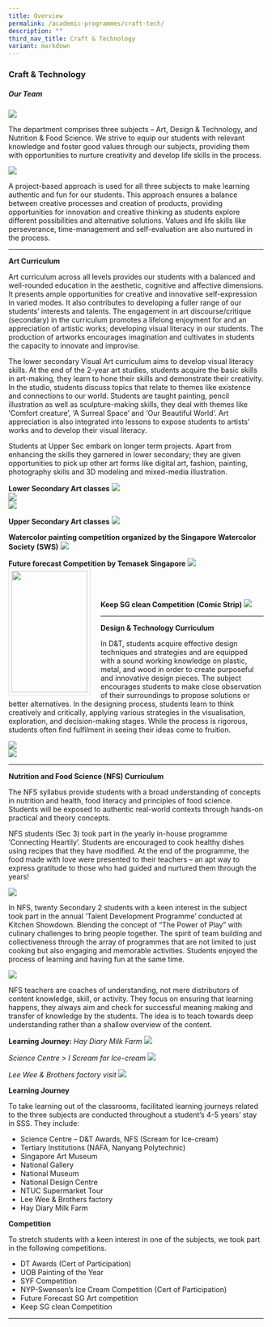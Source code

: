 ```yaml
---
title: Overview
permalink: /academic-programmes/craft-tech/
description: ""
third_nav_title: Craft & Technology
variant: markdown
---
```

### Craft &amp; Technology

##### Our Team

![](/images/Craft%20&amp;%20Technology/C_T_Pic_01.jpg)

The department comprises three subjects – Art, Design &amp; Technology, and Nutrition &amp; Food Science. We strive to equip our students with relevant knowledge and foster good values through our subjects, providing them with opportunities to nurture creativity and develop life skills in the process.

![](/images/Craft%20&amp;%20Technology/C_T_Pic_02.jpg)

A project-based approach is used for all three subjects to make learning authentic and fun for our students. This approach ensures a balance between creative processes and creation of products, providing opportunities for innovation and creative thinking as students explore different possibilities and alternative solutions. Values and life skills like perseverance, time-management and self-evaluation are also nurtured in the process.

<hr>

**Art Curriculum**

Art curriculum across all levels provides our students with a balanced and well-rounded education in the aesthetic, cognitive and affective dimensions. It presents ample opportunities for creative and innovative self-expression in varied modes. It also contributes to developing a fuller range of our students’ interests and talents. The engagement in art discourse/critique (secondary) in the curriculum promotes a lifelong enjoyment for and an appreciation of artistic works; developing visual literacy in our students. The production of artworks encourages imagination and cultivates in students the capacity to innovate and improvise.

The lower secondary Visual Art curriculum aims to develop visual literacy skills. At the end of the 2-year art studies, students acquire the basic skills in art-making, they learn to hone their skills and demonstrate their creativity. In the studio, students discuss topics that relate to themes like existence and connections to our world. Students are taught painting, pencil illustration as well as sculpture-making skills, they deal with themes like ‘Comfort creature’, ‘A Surreal Space’ and ‘Our Beautiful World’. Art appreciation is also integrated into lessons to expose students to artists’ works and to develop their visual literacy.

Students at Upper Sec embark on longer term projects. Apart from enhancing the skills they garnered in lower secondary; they are given opportunities to pick up other art forms like digital art, fashion, painting, photography skills and 3D modeling and mixed-media illustration.

**Lower Secondary Art classes**
![](/images/Craft%20&amp;%20Technology/C_T_Pic_03.jpg)
<br>
![](/images/Craft%20&amp;%20Technology/C_T_Pic_04.jpg)
<br>
![](/images/Craft%20&amp;%20Technology/C_T_Pic_05.jpg)

**Upper Secondary Art classes**
![](/images/Craft%20&amp;%20Technology/C_T_Pic_06.jpg)

**Watercolor painting competition organized by the Singapore Watercolor Society (SWS)**
![](/images/Craft%20&amp;%20Technology/C_T_Pic_07.jpg)

**Future forecast Competition by Temasek Singapore**
![](/images/Craft%20&amp;%20Technology/C_T_Pic_08.jpg)
<img src="/images/Craft%20&amp;%20Technology/C_T_Pic_09.jpg" style="width:150px; height:240px; margin-right:20px; border:0.5px solid Gainsboro; padding: 5px" align="Left">

<br><br>

**Keep SG clean Competition (Comic Strip)**
![](/images/Craft%20&amp;%20Technology/C_T_Pic_10.jpg)

<hr>

**Design &amp; Technology Curriculum**

In D&amp;T, students acquire effective design techniques and strategies and are equipped with a sound working knowledge on plastic, metal, and wood in order to create purposeful and innovative design pieces. The subject encourages students to make close observation of their surroundings to propose solutions or better alternatives. In the designing process, students learn to think creatively and critically, applying various strategies in the visualisation, exploration, and decision-making stages. While the process is rigorous, students often find fulfilment in seeing their ideas come to fruition.

![](/images/Craft%20&amp;%20Technology/C_T_Pic_11.jpg)
<br>
![](/images/Craft%20&amp;%20Technology/C_T_Pic_12.jpg)

<hr>

**Nutrition and Food Science (NFS) Curriculum**

The NFS syllabus provide students with a broad understanding of concepts in nutrition and
health, food literacy and principles of food science. Students will be exposed to authentic real-world contexts through hands-on practical and theory concepts. 

NFS students (Sec 3) took part in the yearly in-house programme ‘Connecting Heartily’. Students are encouraged to cook healthy dishes using recipes that they have modified. At the end of the programme, the food made with love were presented to their teachers – an apt way to express gratitude to those who had guided and nurtured them through the years!

![](/images/Craft%20&amp;%20Technology/C_T_Pic_13.jpg)

In NFS, twenty Secondary 2 students with a keen interest in the subject took part in the annual ‘Talent Development Programme’ conducted at Kitchen Showdown. Blending the concept of “The Power of Play” with culinary challenges to bring people together. The spirit of team building and collectiveness through the array of programmes that are not limited to just cooking but also engaging and memorable activities. Students enjoyed the process of learning and having fun at the same time.

![](/images/Craft%20&amp;%20Technology/C_T_Pic_14.jpg)

NFS teachers are coaches of understanding, not mere distributors of content knowledge, skill, or activity. They focus on ensuring that learning happens, they always aim and check for successful meaning making and transfer of knowledge by the students. The idea is to teach towards deep understanding rather than a shallow overview of the content.

**Learning Journey:**
*Hay Diary Milk Farm*
![](/images/Craft%20&amp;%20Technology/C_T_Pic_15.jpg)

*Science Centre &gt; I Scream for Ice-cream*
![](/images/Craft%20&amp;%20Technology/C_T_Pic_16.jpg)

*Lee Wee &amp; Brothers factory visit*
![](/images/Craft%20&amp;%20Technology/C_T_Pic_17.jpg)

**Learning Journey**

To take learning out of the classrooms, facilitated learning journeys related to the three subjects are conducted throughout a student’s 4-5 years’ stay in SSS. They include:

* Science Centre – D&amp;T Awards, NFS (Scream for Ice-cream)
* Tertiary Institutions (NAFA, Nanyang Polytechnic)
* Singapore Art Museum
* National Gallery
* National Museum
* National Design Centre
* NTUC Supermarket Tour
* Lee Wee &amp; Brothers factory 
* Hay Diary Milk Farm

**Competition**

To stretch students with a keen interest in one of the subjects, we took part in the following competitions.

* DT Awards (Cert of Participation)
* UOB Painting of the Year
* SYF Competition
* NYP-Swensen’s Ice Cream Competition (Cert of Participation)
* Future Forecast SG Art competition
* Keep SG clean Competition

<hr>